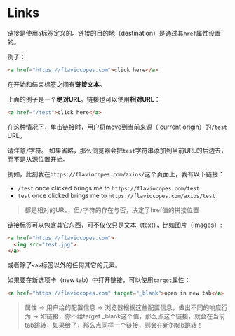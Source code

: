 # Links

链接是使用`a`标签定义的。链接的目的地（destination）是通过其`href`属性设置的。

例子：

``` html
<a href="https://flaviocopes.com">click here</a>
```

在开始和结束标签之间有**链接文本**。

上面的例子是一个**绝对URL**。链接也可以使用**相对URL**：

``` html
<a href="/test">click here</a>
```

在这种情况下，单击链接时，用户将move到当前来源（ current origin）的`/test` URL。

请注意`/`字符。 如果省略，那么浏览器会把`test`字符串添加到当前URL的后边去，而不是从源位置开始。

例如，此刻我在`https://flaviocopes.com/axios/`这个页面上，我有以下链接：

- `/test` once clicked brings me to `https://flaviocopes.com/test`
- `test` once clicked brings me to `https://flaviocopes.com/axios/test`

> 都是相对的URL，但`/`字符的存在与否，决定了href值的拼接位置

链接标签可以包含其它东西，可不仅仅只是文本（text），比如图片（images）:

``` html
<a href="https://flaviocopes.com">
  <img src="test.jpg">
</a>
```

或者除了`<a>`标签以外的任何其它的元素。

如果要在新选项卡（new tab）中打开链接，可以使用`target`属性：

``` html
<a href="https://flaviocopes.com" target="_blank">open in new tab</a>
```

> 属性 -> 用户给的配置信息 -> 浏览器根据这些配置信息，做出不同的响应行为 -> 如链接，你不给target _blank这个值，那么点这个链接，就会在当前tab跳转，如果给了，那么点同样一个链接，则会在新的tab跳转！













